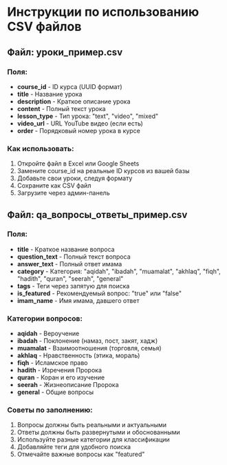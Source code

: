 # Инструкции по использованию CSV файлов

## Файл: уроки_пример.csv

### Поля:
- **course_id** - ID курса (UUID формат)
- **title** - Название урока
- **description** - Краткое описание урока
- **content** - Полный текст урока
- **lesson_type** - Тип урока: "text", "video", "mixed"
- **video_url** - URL YouTube видео (если есть)
- **order** - Порядковый номер урока в курсе

### Как использовать:
1. Откройте файл в Excel или Google Sheets
2. Замените course_id на реальные ID курсов из вашей базы
3. Добавьте свои уроки, следуя формату
4. Сохраните как CSV файл
5. Загрузите через админ-панель

## Файл: qa_вопросы_ответы_пример.csv

### Поля:
- **title** - Краткое название вопроса
- **question_text** - Полный текст вопроса
- **answer_text** - Полный ответ имама
- **category** - Категория: "aqidah", "ibadah", "muamalat", "akhlaq", "fiqh", "hadith", "quran", "seerah", "general"
- **tags** - Теги через запятую для поиска
- **is_featured** - Рекомендуемый вопрос: "true" или "false"
- **imam_name** - Имя имама, давшего ответ

### Категории вопросов:
- **aqidah** - Вероучение
- **ibadah** - Поклонение (намаз, пост, закят, хадж)
- **muamalat** - Взаимоотношения (торговля, семья)
- **akhlaq** - Нравственность (этика, мораль)
- **fiqh** - Исламское право
- **hadith** - Изречения Пророка
- **quran** - Коран и его изучение
- **seerah** - Жизнеописание Пророка
- **general** - Общие вопросы

### Советы по заполнению:
1. Вопросы должны быть реальными и актуальными
2. Ответы должны быть развернутыми и обоснованными
3. Используйте разные категории для классификации
4. Добавляйте теги для удобного поиска
5. Отмечайте важные вопросы как "featured"